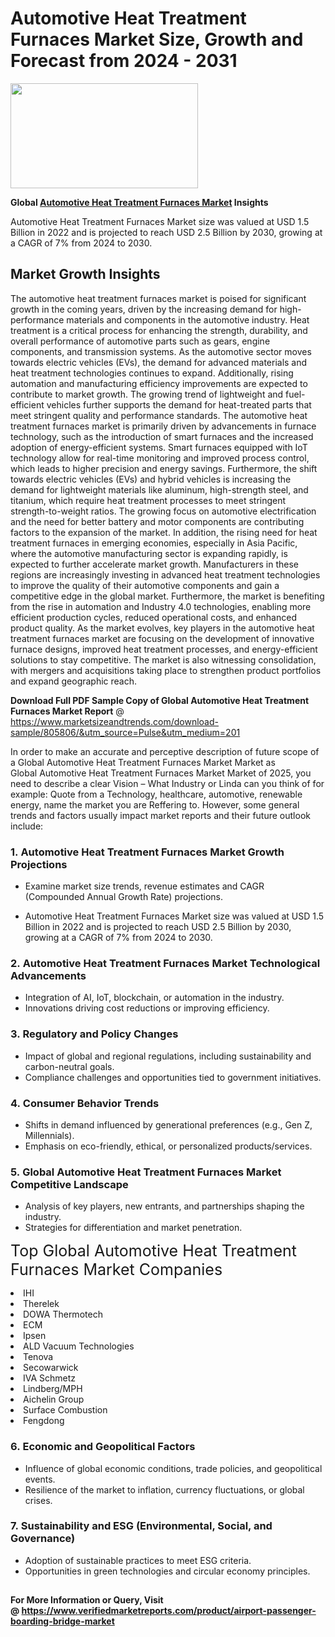 <H1>Automotive Heat Treatment Furnaces Market Size, Growth and Forecast from 2024 - 2031</H1><img class="aligncenter size-medium wp-image-584254" src="https://thirdeyenews.in/wp-content/uploads/2024/09/Global-Market-Research-300x168.jpeg" alt="" width="300" height="168" /><p><strong>Global&nbsp;<a href="https://www.marketsizeandtrends.com/download-sample/805806/&amp;utm_source=Pulse&amp;utm_medium=201">Automotive Heat Treatment Furnaces Market</a> Insights</strong></p><p>Automotive Heat Treatment Furnaces Market size was valued at USD 1.5 Billion in 2022 and is projected to reach USD 2.5 Billion by 2030, growing at a CAGR of 7% from 2024 to 2030.</p><p><h2>Market Growth Insights</h2> The automotive heat treatment furnaces market is poised for significant growth in the coming years, driven by the increasing demand for high-performance materials and components in the automotive industry. Heat treatment is a critical process for enhancing the strength, durability, and overall performance of automotive parts such as gears, engine components, and transmission systems. As the automotive sector moves towards electric vehicles (EVs), the demand for advanced materials and heat treatment technologies continues to expand. Additionally, rising automation and manufacturing efficiency improvements are expected to contribute to market growth. The growing trend of lightweight and fuel-efficient vehicles further supports the demand for heat-treated parts that meet stringent quality and performance standards. The automotive heat treatment furnaces market is primarily driven by advancements in furnace technology, such as the introduction of smart furnaces and the increased adoption of energy-efficient systems. Smart furnaces equipped with IoT technology allow for real-time monitoring and improved process control, which leads to higher precision and energy savings. Furthermore, the shift towards electric vehicles (EVs) and hybrid vehicles is increasing the demand for lightweight materials like aluminum, high-strength steel, and titanium, which require heat treatment processes to meet stringent strength-to-weight ratios. The growing focus on automotive electrification and the need for better battery and motor components are contributing factors to the expansion of the market. In addition, the rising need for heat treatment furnaces in emerging economies, especially in Asia Pacific, where the automotive manufacturing sector is expanding rapidly, is expected to further accelerate market growth. Manufacturers in these regions are increasingly investing in advanced heat treatment technologies to improve the quality of their automotive components and gain a competitive edge in the global market. Furthermore, the market is benefiting from the rise in automation and Industry 4.0 technologies, enabling more efficient production cycles, reduced operational costs, and enhanced product quality. As the market evolves, key players in the automotive heat treatment furnaces market are focusing on the development of innovative furnace designs, improved heat treatment processes, and energy-efficient solutions to stay competitive. The market is also witnessing consolidation, with mergers and acquisitions taking place to strengthen product portfolios and expand geographic reach. </p><p><span class=""><strong>Download Full PDF Sample Copy of Global Automotive Heat Treatment Furnaces Market Report</strong> @ <a href="https://www.marketsizeandtrends.com/download-sample/805806/&amp;utm_source=Pulse&amp;utm_medium=201" target="_blank">https://www.marketsizeandtrends.com/download-sample/805806/&amp;utm_source=Pulse&amp;utm_medium=201</a></span></p><p>In order to make an accurate and perceptive description of future scope of a Global&nbsp;Automotive Heat Treatment Furnaces Market Market as Global&nbsp;Automotive Heat Treatment Furnaces Market Market of 2025, you need to describe a clear Vision &ndash; What Industry or Linda can you think of for example: Quote from a Technology, healthcare, automotive, renewable energy, name the market you are Reffering to. However, some general trends and factors usually impact market reports and their future outlook include:</p><h3>1.&nbsp;<strong>Automotive Heat Treatment Furnaces Market Growth Projections</strong></h3><ul><li>Examine market size trends, revenue estimates and CAGR (Compounded Annual Growth Rate) projections.</li><li><p>Automotive Heat Treatment Furnaces Market size was valued at USD 1.5 Billion in 2022 and is projected to reach USD 2.5 Billion by 2030, growing at a CAGR of 7% from 2024 to 2030.</p></li></ul><h3>2.&nbsp;<strong>Automotive Heat Treatment Furnaces Market Technological Advancements</strong></h3><ul><li>Integration of AI, IoT, blockchain, or automation in the industry.</li><li>Innovations driving cost reductions or improving efficiency.</li></ul><h3>3.&nbsp;<strong>Regulatory and Policy Changes</strong></h3><ul><li>Impact of global and regional regulations, including sustainability and carbon-neutral goals.</li><li>Compliance challenges and opportunities tied to government initiatives.</li></ul><h3>4.&nbsp;<strong>Consumer Behavior Trends</strong></h3><ul><li>Shifts in demand influenced by generational preferences (e.g., Gen Z, Millennials).</li><li>Emphasis on eco-friendly, ethical, or personalized products/services.</li></ul><h3>5.&nbsp;<strong>Global Automotive Heat Treatment Furnaces Market Competitive Landscape</strong></h3><ul><li>Analysis of key players, new entrants, and partnerships shaping the industry.</li><li>Strategies for differentiation and market penetration.</li></ul><p data-pm-slice="1 1 []"><span style="color: inherit; font-family: inherit; font-size: 25px;">Top Global Automotive Heat Treatment Furnaces Market Companies</span></p><div class="" data-test-id=""><p><li>IHI</li><li> Therelek</li><li> DOWA Thermotech</li><li> ECM</li><li> Ipsen</li><li> ALD Vacuum Technologies</li><li> Tenova</li><li> Secowarwick</li><li> IVA Schmetz</li><li> Lindberg/MPH</li><li> Aichelin Group</li><li> Surface Combustion</li><li> Fengdong</li></p></div><h3>6.&nbsp;<strong>Economic and Geopolitical Factors</strong></h3><ul><li>Influence of global economic conditions, trade policies, and geopolitical events.</li><li>Resilience of the market to inflation, currency fluctuations, or global crises.</li></ul><h3>7.&nbsp;<strong>Sustainability and ESG (Environmental, Social, and Governance)</strong></h3><ul><li>Adoption of sustainable practices to meet ESG criteria.</li><li>Opportunities in green technologies and circular economy principles.</li></ul><h2><strong style="font-size: 14px;">For More Information or Query, Visit @&nbsp;</strong><a style="background-color: #ffffff; font-size: 14px;" href="https://www.marketsizeandtrends.com/report/automotive-heat-treatment-furnaces-market/" target="_blank">https://www.verifiedmarketreports.com/product/airport-passenger-boarding-bridge-market</a></h2>
